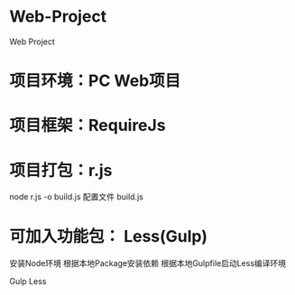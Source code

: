 # Web-Project
Web Project

# 项目环境：PC Web项目

# 项目框架：RequireJs

# 项目打包：r.js
node r.js -o build.js
配置文件 build.js

# 可加入功能包： Less(Gulp)
安装Node环境
根据本地Package安装依赖
根据本地Gulpfile启动Less编译环境

Gulp Less
